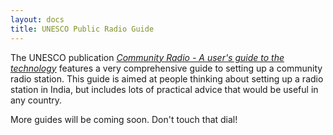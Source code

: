 ```yaml
---
layout: docs
title: UNESCO Public Radio Guide
---
```


The UNESCO publication [*Community Radio - A user's guide to the technology*](img/CommunityRadioUserGuide.pdf)
features a very comprehensive guide to setting up a community radio station.
This guide is aimed at people thinking about setting up a radio station in
India, but includes lots of practical advice that would be useful in any
country.

More guides will be coming soon. Don't touch that dial!